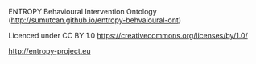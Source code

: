 ENTROPY Behavioural Intervention Ontology (http://sumutcan.github.io/entropy-behvaioural-ont)

Licenced under CC BY 1.0
https://creativecommons.org/licenses/by/1.0/

http://entropy-project.eu

